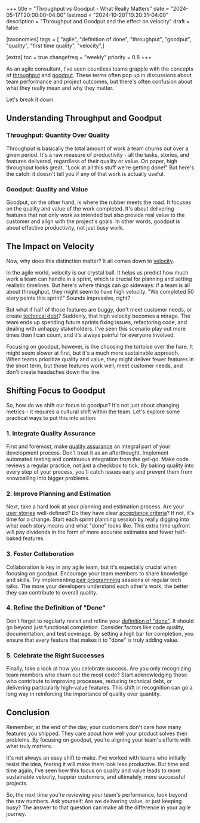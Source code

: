 +++
title = "Throughput vs Goodput - What Really Matters"
date = "2024-05-17T20:00:00-04:00"
lastmod = "2024-10-20T10:20:31-04:00"
description = "Throughput and Goodput and the effect on velocity"
draft = false

[taxonomies]
tags = [ "agile", "definition of done", "throughput", "goodput", "quality", "first time quality", "velocity",]

[extra]
toc = true
changefreq = "weekly"
priority = 0.8
+++

As an agile consultant, I've seen countless teams grapple with the concepts of [throughput](https://en.wikipedia.org/wiki/Throughput) and [goodput](https://en.wikipedia.org/wiki/Goodput). These terms often pop up in discussions about team performance and project outcomes, but there's often confusion about what they really mean and why they matter.

<!--more-->

Let's break it down.

## Understanding Throughput and Goodput

### Throughput: Quantity Over Quality

Throughput is basically the total amount of work a team churns out over a given period. It's a raw measure of productivity - all the tasks, stories, and features delivered, regardless of their quality or value. On paper, high throughput looks great. "Look at all this stuff we're getting done!" But here's the catch: it doesn't tell you if any of that work is actually useful.

### Goodput: Quality and Value

Goodput, on the other hand, is where the rubber meets the road. It focuses on the quality and value of the work completed. It's about delivering features that not only work as intended but also provide real value to the customer and align with the project's goals. In other words, goodput is about effective productivity, not just busy work.

## The Impact on Velocity

Now, why does this distinction matter? It all comes down to [velocity](<https://en.wikipedia.org/wiki/Velocity_(software_development)>).

In the agile world, velocity is our crystal ball. It helps us predict how much work a team can handle in a sprint, which is crucial for planning and setting realistic timelines. But here's where things can go sideways: if a team is all about throughput, they might seem to have high velocity. "We completed 50 story points this sprint!" Sounds impressive, right?

But what if half of those features are buggy, don't meet customer needs, or create [technical debt](https://en.wikipedia.org/wiki/Technical_debt)? Suddenly, that high velocity becomes a mirage. The team ends up spending future sprints fixing issues, refactoring code, and dealing with unhappy stakeholders. I've seen this scenario play out more times than I can count, and it's always painful for everyone involved.

Focusing on goodput, however, is like choosing the tortoise over the hare. It might seem slower at first, but it's a much more sustainable approach. When teams prioritize quality and value, they might deliver fewer features in the short term, but those features work well, meet customer needs, and don't create headaches down the line.

## Shifting Focus to Goodput

So, how do we shift our focus to goodput? It's not just about changing metrics - it requires a cultural shift within the team. Let's explore some practical ways to put this into action:

### 1. Integrate Quality Assurance

First and foremost, make [quality assurance](https://en.wikipedia.org/wiki/Quality_assurance) an integral part of your development process. Don't treat it as an afterthought. Implement automated testing and continuous integration from the get-go. Make code reviews a regular practice, not just a checkbox to tick. By baking quality into every step of your process, you'll catch issues early and prevent them from snowballing into bigger problems.

### 2. Improve Planning and Estimation

Next, take a hard look at your planning and estimation process. Are your [user stories](https://en.wikipedia.org/wiki/User_story) well-defined? Do they have clear [acceptance criteria](https://en.wikipedia.org/wiki/Acceptance_test–driven_development)? If not, it's time for a change. Start each sprint planning session by really digging into what each story means and what "done" looks like. This extra time upfront will pay dividends in the form of more accurate estimates and fewer half-baked features.

### 3. Foster Collaboration

Collaboration is key in any agile team, but it's especially crucial when focusing on goodput. Encourage your team members to share knowledge and skills. Try implementing [pair programming](https://en.wikipedia.org/wiki/Pair_programming) sessions or regular tech talks. The more your developers understand each other's work, the better they can contribute to overall quality.

### 4. Refine the Definition of "Done"

Don't forget to regularly revisit and refine your [definition of "done"](https://en.wikipedia.org/wiki/Definition_of_done). It should go beyond just functional completion. Consider factors like code quality, documentation, and test coverage. By setting a high bar for completion, you ensure that every feature that makes it to "done" is truly adding value.

### 5. Celebrate the Right Successes

Finally, take a look at how you celebrate success. Are you only recognizing team members who churn out the most code? Start acknowledging those who contribute to improving processes, reducing technical debt, or delivering particularly high-value features. This shift in recognition can go a long way in reinforcing the importance of quality over quantity.

## Conclusion

Remember, at the end of the day, your customers don't care how many features you shipped. They care about how well your product solves their problems. By focusing on goodput, you're aligning your team's efforts with what truly matters.

It's not always an easy shift to make. I've worked with teams who initially resist the idea, fearing it will make them look less productive. But time and time again, I've seen how this focus on quality and value leads to more sustainable velocity, happier customers, and ultimately, more successful projects.

So, the next time you're reviewing your team's performance, look beyond the raw numbers. Ask yourself: Are we delivering value, or just keeping busy? The answer to that question can make all the difference in your agile journey.
